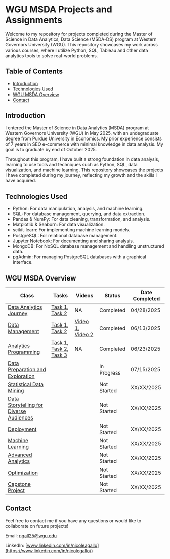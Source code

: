 # WGU MSDA Projects and Assignments

Welcome to my repository for projects completed during the Master of Science in Data Analytics, Data Science (MSDA-DS) program at Western Governors University (WGU). This repository showcases my work across various courses, where I utilize Python, SQL, Tableau and other data analytics tools to solve real-world problems.

## Table of Contents

- [Introduction](#introduction)
- [Technologies Used](#technologies-used)
- [WGU MSDA Overview](#wgu-msda-overview)
- [Contact](#contact)

## Introduction

I entered the Master of Science in Data Analytics (MSDA) program at Western Governors University (WGU) in May 2025, with an undegraduate degree from Purdue University in Economics. My prior experience consists of 7 years in SEO e-commerce with minimal knowledge in data analysis. My goal is to graduate by end of October 2025.

Throughout this program, I have built a strong foundation in data analysis, learning to use tools and techniques such as Python, SQL, data visualization, and machine learning. This repository showcases the projects I have completed during my journey, reflecting my growth and the skills I have acquired.

## Technologies Used

- Python: For data manipulation, analysis, and machine learning.
- SQL: For database management, querying, and data extraction.
- Pandas & NumPy: For data cleaning, transformation, and analysis.
- Matplotlib & Seaborn: For data visualization.
- scikit-learn: For implementing machine learning models.
- PostgreSQL: For relational database management.
- Jupyter Notebook: For documenting and sharing analysis.
- MongoDB: For NoSQL database management and handling unstructured data.
- pgAdmin: For managing PostgreSQL databases with a graphical interface.


## WGU MSDA Overview

| Class                                           | Tasks                     | Videos                    | Status      | Date Completed |
|-------------------------------------------------|---------------------------|---------------------------|-------------|----------------|
| [Data Analytics Journey](D596%20-%20Data%20Analytics%20Journey/README.md)                          | [Task 1](D596%20-%20Data%20Analytics%20Journey/D596_Task1), [Task 2](./Data%20Analytics%20Journey/D596%20Task%202.pdf)    | NA                        | Completed   | 04/28/2025       |
| [Data Management](Data%20Management/README.md)                                 | [Task 1](HOLD.pdf), [Task 2](HOLD.pdf)            | [Video 1](HOLD), [Video 2](HOLD)          | Completed   | 06/13/2025     |
| [Analytics Programming](Analytics%20Programming/README.md)                           | [Task 1](HOLD.pdf), [Task 2](HOLD), [Task 3](HOLD.pdf)    | NA                        | Completed   | 06/23/2025      |
| [Data Preparation and Exploration](Data%20Preparation%20and%20Exploration/README.md)                |     |  | In Progress | 07/15/2025     |
| [Statistical Data Mining](Statistical%20Data%20Mining/README.md)                         |                           |                           | Not Started | XX/XX/2025     |
| [Data Storytelling for Diverse Audiences](Data%20Storytelling%20for%20Diverse%20Audiences/README.md)         |                           |                           | Not Started | XX/XX/2025     |
| [Deployment](Deployment/README.md)                                      |                           |                           | Not Started | XX/XX/2025     |
| [Machine Learning](Machine%20Learning/README.md)                              |                           |                           | Not Started | XX/XX/2025     |
| [Advanced Analytics](Advanced%20Analytics/README.md)                              |                           |                           | Not Started | XX/XX/2025     |
| [Optimization](Optimization/README.md)                                    |                           |                           | Not Started | XX/XX/2025     |  
| [Capstone Project](Capstone%20Project/README.md)                                |                           |                           | Not Started | XX/XX/2025     |


## Contact 

Feel free to contact me if you have any questions or would like to collaborate on future projects! 

Email: ngall25@wgu.edu

LinkedIn: [www.linkedin.com/in/nicoleagallo](https://www.linkedin.com/in/nicolegallo/)
